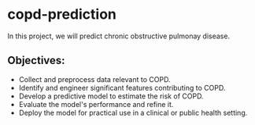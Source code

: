 # copd-prediction

In this project, we will predict chronic obstructive pulmonay disease.

## Objectives:

- Collect and preprocess data relevant to COPD.
- Identify and engineer significant features contributing to COPD.
- Develop a predictive model to estimate the risk of COPD.
- Evaluate the model's performance and refine it.
- Deploy the model for practical use in a clinical or public health setting.

